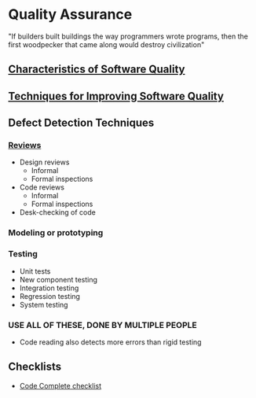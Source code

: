# Quality Assurance

"If builders built buildings the way programmers wrote programs, then the first woodpecker that came along would destroy civilization"

## [Characteristics of Software Quality](./CHARACTERISTICS.md)

## [Techniques for Improving Software Quality](./TECHNIQUES.md)

## Defect Detection Techniques

### [Reviews](./Code_Review.pdf)

* Design reviews
  * Informal
  * Formal inspections
* Code reviews
  * Informal
  * Formal inspections
* Desk-checking of code

### Modeling or prototyping

### Testing

* Unit tests
* New component testing
* Integration testing
* Regression testing
* System testing

### USE ALL OF THESE, DONE BY MULTIPLE PEOPLE

* Code reading also detects more errors than rigid testing

## Checklists

* [Code Complete checklist](./CC_CHECKLIST.md)
